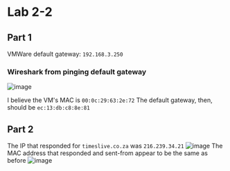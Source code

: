 # Lab 2-2

## Part 1
VMWare default gateway: `192.168.3.250`
### Wireshark from pinging default gateway
![image](https://user-images.githubusercontent.com/12242178/189407701-72ba8a00-3e2d-4c2b-94a9-8a3830379d12.png)

I believe the VM's MAC is `00:0c:29:63:2e:72`
The default gateway, then, should be `ec:13:db:c8:8e:81`

## Part 2
The IP that responded for `timeslive.co.za` was `216.239.34.21`
![image](https://user-images.githubusercontent.com/12242178/189410029-384c1f8f-60cd-4c7d-bbd0-aa42a4d6a9d9.png)
The MAC address that responded and sent-from appear to be the same as before
![image](https://user-images.githubusercontent.com/12242178/189410336-17ddd763-6820-43e8-a48c-5f13c71e1211.png)
